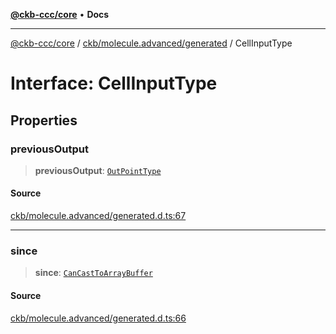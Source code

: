 [**@ckb-ccc/core**](README.md) • **Docs**

***

[@ckb-ccc/core](README.md) / [ckb/molecule.advanced/generated](ckb.molecule.advanced.generated.md) / CellInputType

# Interface: CellInputType

## Properties

### previousOutput

> **previousOutput**: [`OutPointType`](ckb.molecule.advanced.generated.Interface.OutPointType.md)

#### Source

[ckb/molecule.advanced/generated.d.ts:67](https://github.com/SpectreMercury/ccc/blob/1b34760fdeb60ebebc0a7e641c12ef11dff1e7d0/packages/core/src/ckb/molecule.advanced/generated.d.ts#L67)

***

### since

> **since**: [`CanCastToArrayBuffer`](ckb.molecule.advanced.generated.Type.CanCastToArrayBuffer.md)

#### Source

[ckb/molecule.advanced/generated.d.ts:66](https://github.com/SpectreMercury/ccc/blob/1b34760fdeb60ebebc0a7e641c12ef11dff1e7d0/packages/core/src/ckb/molecule.advanced/generated.d.ts#L66)
